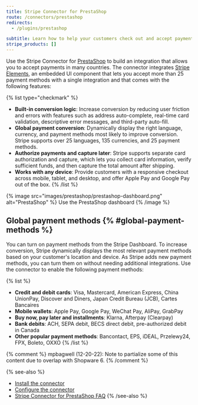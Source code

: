 ```yaml
---
title: Stripe Connector for PrestaShop
route: /connectors/prestashop
redirects:
  - /plugins/prestashop

subtitle: Learn how to help your customers check out and accept payments using the PrestaShop connector.
stripe_products: []
---
```


Use the Stripe Connector for [PrestaShop](https://www.prestashop.com/en) to build an integration that allows you to accept payments in many countries. The connector integrates [Stripe Elements](/payments/elements), an embedded UI component that lets you accept more than 25 payment methods with a single integration and that comes with the following features:

{% list type="checkmark" %}
- **Built-in conversion logic**: Increase conversion by reducing user friction and errors with features such as address auto-complete, real-time card validation, descriptive error messages, and third-party auto-fill.
- **Global payment conversion**: Dynamically display the right language, currency, and payment methods most likely to improve conversion. Stripe supports over 25 languages, 135 currencies, and 25 payment methods.
- **Authorize payments and capture later**: Stripe supports separate card authorization and capture, which lets you collect card information, verify sufficient funds, and then capture the total amount after shipping.
- **Works with any device**: Provide customers with a responsive checkout across mobile, tablet, and desktop, and offer Apple Pay and Google Pay out of the box.
{% /list %}

{% image src="images/prestashop/prestashop-dashboard.png" alt="PrestaShop" %}
Use the PrestaShop dashboard
{% /image %}

## Global payment methods {% #global-payment-methods %}

You can turn on payment methods from the Stripe Dashboard. To increase conversion, Stripe dynamically displays the most relevant payment methods based on your customer's location and device. As Stripe adds new payment methods, you can turn them on without needing additional integrations. Use the connector to enable the following payment methods:

{% list %}
- **Credit and debit cards**: Visa, Mastercard, American Express, China UnionPay, Discover and Diners, Japan Credit Bureau (JCB), Cartes Bancaires
- **Mobile wallets**: Apple Pay, Google Pay, WeChat Pay, AliPay, GrabPay
- **Buy now, pay later and installments**: Klarna, Afterpay (Clearpay)
- **Bank debits**: ACH, SEPA debit, BECS direct debit, pre-authorized debit in Canada
- **Other popular payment methods**: Bancontact, EPS, iDEAL, Przelewy24, FPX, Boleto, OXXO
{% /list %}

{% comment %}
mpbagwell (12-20-22): Note to partialize some of this content due to overlap with Shopware 6.
{% /comment %}

{% see-also %}
* [Install the connector](/connectors/prestashop/installation)
* [Configure the connector](/connectors/prestashop/configuration)
* [Stripe Connector for PrestaShop FAQ](https://support.stripe.com/questions/prestashop)
{% /see-also %}
